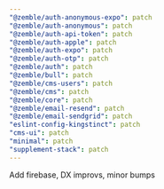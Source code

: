 ```yaml
---
"@zemble/auth-anonymous-expo": patch
"@zemble/auth-anonymous": patch
"@zemble/auth-api-token": patch
"@zemble/auth-apple": patch
"@zemble/auth-expo": patch
"@zemble/auth-otp": patch
"@zemble/auth": patch
"@zemble/bull": patch
"@zemble/cms-users": patch
"@zemble/cms": patch
"@zemble/core": patch
"@zemble/email-resend": patch
"@zemble/email-sendgrid": patch
"eslint-config-kingstinct": patch
"cms-ui": patch
"minimal": patch
"supplement-stack": patch
---
```


Add firebase, DX improvs, minor bumps
